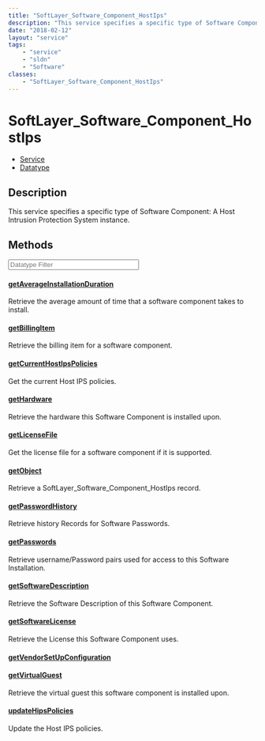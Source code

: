 ```yaml
---
title: "SoftLayer_Software_Component_HostIps"
description: "This service specifies a specific type of Software Component:  A Host Intrusion Protection System instance."
date: "2018-02-12"
layout: "service"
tags:
    - "service"
    - "sldn"
    - "Software"
classes:
    - "SoftLayer_Software_Component_HostIps"
---
```

# SoftLayer_Software_Component_HostIps
<div id='service-datatype'>
    <ul id='sldn-reference-tabs'>
    <li id='service'> <a href='/reference/services/SoftLayer_Software_Component_HostIps' >Service</a></li>    <li id='datatype'> <a href='/reference/datatypes/SoftLayer_Software_Component_HostIps' >Datatype</a></li>
    </ul>
</div>

## Description
This service specifies a specific type of Software Component:  A Host Intrusion Protection System instance. 



        
<div id="properties" class="content service-content">

## Methods

<div class="view-filters">
    <div class="clearfix">
        <div class="search-input-box">
            <input placeholder="Datatype Filter" onkeyup="titleSearch(inputId='edit-combine', divId='method-div', elementClass='method-row')" 
                type="text" id="edit-combine" value="" size="30" maxlength="128" class="form-text">
        </div>
    </div>
</div>

#### [getAverageInstallationDuration](/reference/services/SoftLayer_Software_Component_HostIps/getAverageInstallationDuration)
Retrieve the average amount of time that a software component takes to install.

#### [getBillingItem](/reference/services/SoftLayer_Software_Component_HostIps/getBillingItem)
Retrieve the billing item for a software component.

#### [getCurrentHostIpsPolicies](/reference/services/SoftLayer_Software_Component_HostIps/getCurrentHostIpsPolicies)
Get the current Host IPS policies.

#### [getHardware](/reference/services/SoftLayer_Software_Component_HostIps/getHardware)
Retrieve the hardware this Software Component is installed upon.

#### [getLicenseFile](/reference/services/SoftLayer_Software_Component_HostIps/getLicenseFile)
Get the license file for a software component if it is supported.

#### [getObject](/reference/services/SoftLayer_Software_Component_HostIps/getObject)
Retrieve a SoftLayer_Software_Component_HostIps record.

#### [getPasswordHistory](/reference/services/SoftLayer_Software_Component_HostIps/getPasswordHistory)
Retrieve history Records for Software Passwords.

#### [getPasswords](/reference/services/SoftLayer_Software_Component_HostIps/getPasswords)
Retrieve username/Password pairs used for access to this Software Installation.

#### [getSoftwareDescription](/reference/services/SoftLayer_Software_Component_HostIps/getSoftwareDescription)
Retrieve the Software Description of this Software Component.

#### [getSoftwareLicense](/reference/services/SoftLayer_Software_Component_HostIps/getSoftwareLicense)
Retrieve the License this Software Component uses.

#### [getVendorSetUpConfiguration](/reference/services/SoftLayer_Software_Component_HostIps/getVendorSetUpConfiguration)


#### [getVirtualGuest](/reference/services/SoftLayer_Software_Component_HostIps/getVirtualGuest)
Retrieve the virtual guest this software component is installed upon.

#### [updateHipsPolicies](/reference/services/SoftLayer_Software_Component_HostIps/updateHipsPolicies)
Update the Host IPS policies.

</div>

